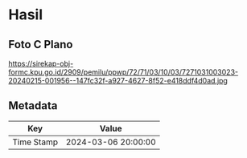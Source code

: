 # Hasil

## Foto C Plano

https://sirekap-obj-formc.kpu.go.id/2909/pemilu/ppwp/72/71/03/10/03/7271031003023-20240215-001956--147fc32f-a927-4627-8f52-e418ddf4d0ad.jpg


## Metadata

| Key        | Value               |
| ---------- | ------------------- |
| Time Stamp | 2024-03-06 20:00:00 |



